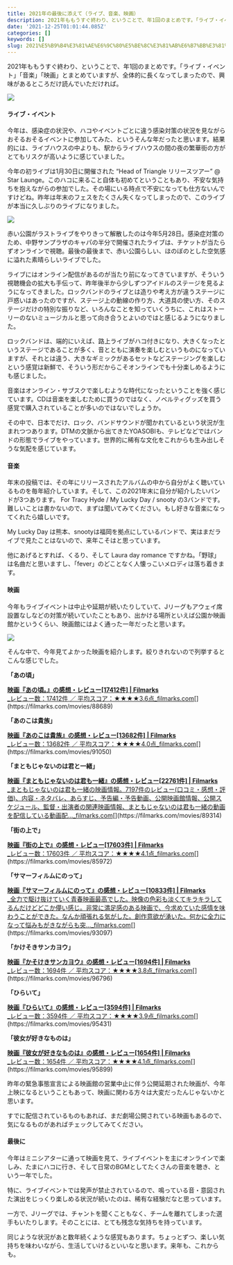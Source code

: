 ```yaml
---
title: 2021年の最後に添えて（ライブ、音楽、映画）
description: 2021年ももうすぐ終わり、ということで、年1回のまとめです。「ライブ・イベント」「音楽」「映画」とまとめていますが、全体的に長くなってしまったので、興味があるところだけ読んでいただければ。
date: '2021-12-25T01:01:44.085Z'
categories: []
keywords: []
slug: 2021%E5%B9%B4%E3%81%AE%E6%9C%80%E5%BE%8C%E3%81%AB%E6%B7%BB%E3%81%88%E3%81%A6%EF%BC%88%E3%83%A9%E3%82%A4%E3%83%96%E3%80%81%E9%9F%B3%E6%A5%BD%E3%80%8...
---
```

2021年ももうすぐ終わり、ということで、年1回のまとめです。「ライブ・イベント」「音楽」「映画」とまとめていますが、全体的に長くなってしまったので、興味があるところだけ読んでいただければ。

![](1__z0h2WQSx4oMwVNwtYRySGw.jpeg)

#### ライブ・イベント

今年は、感染症の状況や、ハコやイベントごとに違う感染対策の状況を見ながらおそるおそるイベントに参加してみた、というそんな年だったと思います。結果的には、ライブハウスの中よりも、駅からライブハウスの間の夜の繁華街の方がとてもリスクが高いように感じていました。

今年の初ライブは1月30日に開催された “Head of Triangle リリースツアー” @ Star Launge。このハコに来ること自体も初めてということもあり、不安な気持ちを抱えながらの参加でした。その場にいる時点で不安になっても仕方ないんですけどね。昨年は年末のフェスをたくさん失くなってしまったので、このライブが本当に久しぶりのライブになりました。

![](1__HnJ8edtRHwNUVQtB3qpZkw.jpeg)

赤い公園がラストライブをやりきって解散したのは今年5月28日。感染症対策のため、中野サンプラザのキャパの半分で開催されたライブは、チケットが当たらずオンラインで視聴。最後の最後まで、赤い公園らしい、ほのぼのとした空気感に溢れた素晴らしいライブでした。

ライブにはオンライン配信があるのが当たり前になってきていますが、そういう視聴機会の拡大も手伝って、昨年後半から少しずつアイドルのステージを見るようになってきました。ロックバンドのライブとは造りや考え方が違うステージに戸惑いはあったのですが、ステージ上の動線の作り方、大道具の使い方、そのステージだけの特別な振りなど、いろんなことを知っていくうちに、これはストーリーのないミュージカルと思って向き合うとよいのではと感じるようになりました。

ロックバンドは、端的にいえば、路上ライブがハコ付きになり、大きくなったというステージであることが多く、音とともに演奏を楽しむというものになっていますが、それとは違う、大きなギミックがあるセットなどステージングを楽しむという感覚は新鮮で、そういう形だからこそオンラインでも十分楽しめるようにも感じました。

音楽はオンライン・サブスクで楽しむような時代になったということを強く感じています。CDは音楽を楽しむために買うのではなく、ノベルティグッズを買う感覚で購入されていることが多いのではないでしょうか。

その中で、日本でだけ、ロック、バンドサウンドが聞かれているという状況が生まれつつあります。DTMの文脈から出てきたYOASOBIも、テレビなどではバンドの形態でライブをやっています。世界的に稀有な文化をこれからも生み出しそうな気配を感じています。

#### 音楽

年末の投稿では、その年にリリースされたアルバムの中から自分がよく聴いているものを毎年紹介しています。そして、この2021年末に自分が紹介したいバンドが3つあります。 For Tracy Hyde / My Lucky Day / snooty の3バンドです。難しいことは書かないので、まずは聞いてみてください。もし好きな音楽になってくれたら嬉しいです。

My Lucky Day は熊本、snootyは福岡を拠点にしているバンドで、実はまだライブで見たことはないので、来年こそはと思っています。

他にあげるとすれば、くるり、そして Laura day romance ですかね。「野球」は名曲だと思いますし、「fever」のどことなく人懐っこいメロディは落ち着きます。

#### 映画

今年もライブイベントは中止や延期が続いたりしていて、Jリーグもアウェイ席設置なしなどの対策が続いていたこともあり、出かける場所といえば公園か映画館かというくらい、映画館にはよく通った一年だったと思います。

![](1__p4YobZYanDvFa7CpaGVWPw.jpeg)

そんな中で、今年見てよかった映画を紹介します。絞りきれないので列挙するとこんな感じでした。

**「あの頃」**

[**映画『あの頃。』の感想・レビュー\[17412件\] | Filmarks**  
_レビュー数：17412件 ／ 平均スコア：★★★★3.6点_filmarks.com](https://filmarks.com/movies/88689 "https://filmarks.com/movies/88689")[](https://filmarks.com/movies/88689)

**「あのこは貴族」**

[**映画『あのこは貴族』の感想・レビュー\[13682件\] | Filmarks**  
_レビュー数：13682件 ／ 平均スコア：★★★★4.0点_filmarks.com](https://filmarks.com/movies/91050 "https://filmarks.com/movies/91050")[](https://filmarks.com/movies/91050)

**「まともじゃないのは君と一緒」**

[**映画『まともじゃないのは君も一緒』の感想・レビュー\[22761件\] | Filmarks**  
_まともじゃないのは君も一緒の映画情報。7197件のレビュー(口コミ・感想・評価)、内容・ネタバレ、あらすじ、予告編・予告動画、公開映画館情報、公開スケジュール、監督・出演者の関連映画情報、まともじゃないのは君も一緒の動画を配信している動画配…_filmarks.com](https://filmarks.com/movies/89314 "https://filmarks.com/movies/89314")[](https://filmarks.com/movies/89314)

**「街の上で」**

[**映画『街の上で』の感想・レビュー\[17603件\] | Filmarks**  
_レビュー数：17603件 ／ 平均スコア：★★★★4.1点_filmarks.com](https://filmarks.com/movies/85972 "https://filmarks.com/movies/85972")[](https://filmarks.com/movies/85972)

**「サマーフィルムにのって」**

[**映画『サマーフィルムにのって』の感想・レビュー\[10833件\] | Filmarks**  
_全力で駆け抜けていく青春映画最高でした。映像の色彩も淡くてキラキラしてるんだけどどこか儚い感じ。非常に満足感のある映画で、今求めていた感情を味わうことができた。なんか頑張れる気がした。創作意欲が湧いた。何かに全力になって悩みもがきながらも突…_filmarks.com](https://filmarks.com/movies/93097 "https://filmarks.com/movies/93097")[](https://filmarks.com/movies/93097)

**「かけそきサンカヨウ」**

[**映画『かそけきサンカヨウ』の感想・レビュー\[1694件\] | Filmarks**  
_レビュー数：1694件 ／ 平均スコア：★★★★3.8点_filmarks.com](https://filmarks.com/movies/96796 "https://filmarks.com/movies/96796")[](https://filmarks.com/movies/96796)

**「ひらいて」**

[**映画『ひらいて』の感想・レビュー\[3594件\] | Filmarks**  
_レビュー数：3594件 ／ 平均スコア：★★★★3.9点_filmarks.com](https://filmarks.com/movies/95431 "https://filmarks.com/movies/95431")[](https://filmarks.com/movies/95431)

**「彼女が好きなものは」**

[**映画『彼女が好きなものは』の感想・レビュー\[1654件\] | Filmarks**  
_レビュー数：1654件 ／ 平均スコア：★★★★4.1点_filmarks.com](https://filmarks.com/movies/95899 "https://filmarks.com/movies/95899")[](https://filmarks.com/movies/95899)

昨年の緊急事態宣言による映画館の営業中止に伴う公開延期された映画が、今年上映になるということもあって、映画に関わる方々は大変だったんじゃないかと思います。

すでに配信されているものもあれば、まだ劇場公開されている映画もあるので、気になるものがあればチェックしてみてください。

#### 最後に

今年はミニシアターに通って映画を見て、ライブイベントを主にオンラインで楽しみ、たまにハコに行き、そして日常のBGMとしてたくさんの音楽を聴き、という一年でした。

特に、ライブイベントでは発声が禁止されているので、鳴っている音・意図された演出をじっくり楽しめる状況が続いたのは、稀有な経験だなと思っています。

一方で、Jリーグでは、チャントを聞くこともなく、チームを離れてしまった選手もいたりします。そのことには、とても残念な気持ちを持っています。

同じような状況があと数年続くような感覚もあります。ちょっとずつ、楽しい気持ちを味わいながら、生活していけるといいなと思います。来年も、これからも。